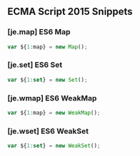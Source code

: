 ## ECMA Script 2015 Snippets

### [je.map] ES6 Map

```javascript
var ${1:map} = new Map();
```

### [je.set] ES6 Set

```javascript
var ${1:set} = new Set();
```

### [je.wmap] ES6 WeakMap

```javascript
var ${1:map} = new WeakMap();
```

### [je.wset] ES6 WeakSet

```javascript
var ${1:set} = new WeakSet();
```
